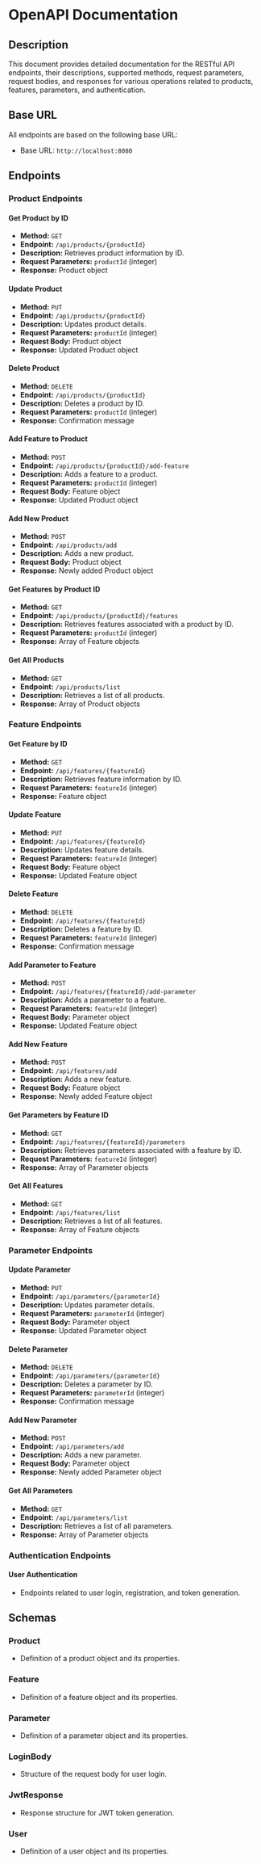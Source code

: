 # OpenAPI Documentation

## Description

This document provides detailed documentation for the RESTful API endpoints, their descriptions, supported methods, request parameters, request bodies, and responses for various operations related to products, features, parameters, and authentication.

## Base URL

All endpoints are based on the following base URL:

- Base URL: `http://localhost:8080`

## Endpoints

### Product Endpoints

#### Get Product by ID

- **Method:** `GET`
- **Endpoint:** `/api/products/{productId}`
- **Description:** Retrieves product information by ID.
- **Request Parameters:** `productId` (integer)
- **Response:** Product object

#### Update Product

- **Method:** `PUT`
- **Endpoint:** `/api/products/{productId}`
- **Description:** Updates product details.
- **Request Parameters:** `productId` (integer)
- **Request Body:** Product object
- **Response:** Updated Product object

#### Delete Product

- **Method:** `DELETE`
- **Endpoint:** `/api/products/{productId}`
- **Description:** Deletes a product by ID.
- **Request Parameters:** `productId` (integer)
- **Response:** Confirmation message

#### Add Feature to Product

- **Method:** `POST`
- **Endpoint:** `/api/products/{productId}/add-feature`
- **Description:** Adds a feature to a product.
- **Request Parameters:** `productId` (integer)
- **Request Body:** Feature object
- **Response:** Updated Product object

#### Add New Product

- **Method:** `POST`
- **Endpoint:** `/api/products/add`
- **Description:** Adds a new product.
- **Request Body:** Product object
- **Response:** Newly added Product object

#### Get Features by Product ID

- **Method:** `GET`
- **Endpoint:** `/api/products/{productId}/features`
- **Description:** Retrieves features associated with a product by ID.
- **Request Parameters:** `productId` (integer)
- **Response:** Array of Feature objects

#### Get All Products

- **Method:** `GET`
- **Endpoint:** `/api/products/list`
- **Description:** Retrieves a list of all products.
- **Response:** Array of Product objects

### Feature Endpoints

#### Get Feature by ID

- **Method:** `GET`
- **Endpoint:** `/api/features/{featureId}`
- **Description:** Retrieves feature information by ID.
- **Request Parameters:** `featureId` (integer)
- **Response:** Feature object

#### Update Feature

- **Method:** `PUT`
- **Endpoint:** `/api/features/{featureId}`
- **Description:** Updates feature details.
- **Request Parameters:** `featureId` (integer)
- **Request Body:** Feature object
- **Response:** Updated Feature object

#### Delete Feature

- **Method:** `DELETE`
- **Endpoint:** `/api/features/{featureId}`
- **Description:** Deletes a feature by ID.
- **Request Parameters:** `featureId` (integer)
- **Response:** Confirmation message

#### Add Parameter to Feature

- **Method:** `POST`
- **Endpoint:** `/api/features/{featureId}/add-parameter`
- **Description:** Adds a parameter to a feature.
- **Request Parameters:** `featureId` (integer)
- **Request Body:** Parameter object
- **Response:** Updated Feature object

#### Add New Feature

- **Method:** `POST`
- **Endpoint:** `/api/features/add`
- **Description:** Adds a new feature.
- **Request Body:** Feature object
- **Response:** Newly added Feature object

#### Get Parameters by Feature ID

- **Method:** `GET`
- **Endpoint:** `/api/features/{featureId}/parameters`
- **Description:** Retrieves parameters associated with a feature by ID.
- **Request Parameters:** `featureId` (integer)
- **Response:** Array of Parameter objects

#### Get All Features

- **Method:** `GET`
- **Endpoint:** `/api/features/list`
- **Description:** Retrieves a list of all features.
- **Response:** Array of Feature objects

### Parameter Endpoints

#### Update Parameter

- **Method:** `PUT`
- **Endpoint:** `/api/parameters/{parameterId}`
- **Description:** Updates parameter details.
- **Request Parameters:** `parameterId` (integer)
- **Request Body:** Parameter object
- **Response:** Updated Parameter object

#### Delete Parameter

- **Method:** `DELETE`
- **Endpoint:** `/api/parameters/{parameterId}`
- **Description:** Deletes a parameter by ID.
- **Request Parameters:** `parameterId` (integer)
- **Response:** Confirmation message

#### Add New Parameter

- **Method:** `POST`
- **Endpoint:** `/api/parameters/add`
- **Description:** Adds a new parameter.
- **Request Body:** Parameter object
- **Response:** Newly added Parameter object

#### Get All Parameters

- **Method:** `GET`
- **Endpoint:** `/api/parameters/list`
- **Description:** Retrieves a list of all parameters.
- **Response:** Array of Parameter objects

### Authentication Endpoints

#### User Authentication

- Endpoints related to user login, registration, and token generation.


## Schemas

### Product

- Definition of a product object and its properties.

### Feature

- Definition of a feature object and its properties.

### Parameter

- Definition of a parameter object and its properties.

### LoginBody

- Structure of the request body for user login.

### JwtResponse

- Response structure for JWT token generation.

### User

- Definition of a user object and its properties.

